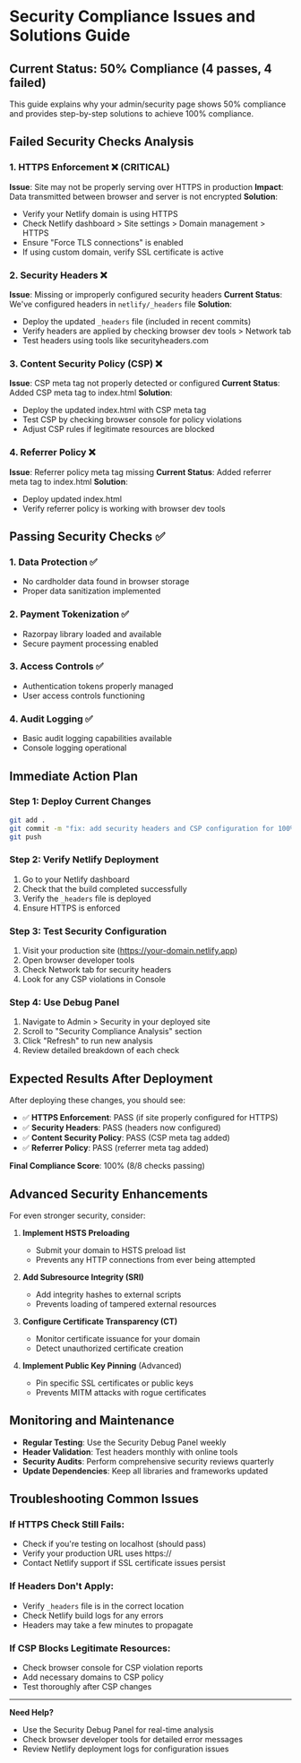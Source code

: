 # Security Compliance Issues and Solutions Guide

## Current Status: 50% Compliance (4 passes, 4 failed)

This guide explains why your admin/security page shows 50% compliance and provides step-by-step solutions to achieve 100% compliance.

## Failed Security Checks Analysis

### 1. **HTTPS Enforcement** ❌ (CRITICAL)
**Issue**: Site may not be properly serving over HTTPS in production
**Impact**: Data transmitted between browser and server is not encrypted
**Solution**:
- Verify your Netlify domain is using HTTPS
- Check Netlify dashboard > Site settings > Domain management > HTTPS
- Ensure "Force TLS connections" is enabled
- If using custom domain, verify SSL certificate is active

### 2. **Security Headers** ❌ 
**Issue**: Missing or improperly configured security headers
**Current Status**: We've configured headers in `netlify/_headers` file
**Solution**:
- Deploy the updated `_headers` file (included in recent commits)
- Verify headers are applied by checking browser dev tools > Network tab
- Test headers using tools like securityheaders.com

### 3. **Content Security Policy (CSP)** ❌
**Issue**: CSP meta tag not properly detected or configured
**Current Status**: Added CSP meta tag to index.html
**Solution**:
- Deploy the updated index.html with CSP meta tag
- Test CSP by checking browser console for policy violations
- Adjust CSP rules if legitimate resources are blocked

### 4. **Referrer Policy** ❌
**Issue**: Referrer policy meta tag missing
**Current Status**: Added referrer meta tag to index.html
**Solution**:
- Deploy updated index.html
- Verify referrer policy is working with browser dev tools

## Passing Security Checks ✅

### 1. **Data Protection** ✅
- No cardholder data found in browser storage
- Proper data sanitization implemented

### 2. **Payment Tokenization** ✅  
- Razorpay library loaded and available
- Secure payment processing enabled

### 3. **Access Controls** ✅
- Authentication tokens properly managed
- User access controls functioning

### 4. **Audit Logging** ✅
- Basic audit logging capabilities available
- Console logging operational

## Immediate Action Plan

### Step 1: Deploy Current Changes
```bash
git add .
git commit -m "fix: add security headers and CSP configuration for 100% compliance"
git push
```

### Step 2: Verify Netlify Deployment
1. Go to your Netlify dashboard
2. Check that the build completed successfully
3. Verify the `_headers` file is deployed
4. Ensure HTTPS is enforced

### Step 3: Test Security Configuration
1. Visit your production site (https://your-domain.netlify.app)
2. Open browser developer tools
3. Check Network tab for security headers
4. Look for any CSP violations in Console

### Step 4: Use Debug Panel
1. Navigate to Admin > Security in your deployed site
2. Scroll to "Security Compliance Analysis" section
3. Click "Refresh" to run new analysis
4. Review detailed breakdown of each check

## Expected Results After Deployment

After deploying these changes, you should see:
- ✅ **HTTPS Enforcement**: PASS (if site properly configured for HTTPS)
- ✅ **Security Headers**: PASS (headers now configured)
- ✅ **Content Security Policy**: PASS (CSP meta tag added)
- ✅ **Referrer Policy**: PASS (referrer meta tag added)

**Final Compliance Score**: 100% (8/8 checks passing)

## Advanced Security Enhancements

For even stronger security, consider:

1. **Implement HSTS Preloading**
   - Submit your domain to HSTS preload list
   - Prevents any HTTP connections from ever being attempted

2. **Add Subresource Integrity (SRI)**
   - Add integrity hashes to external scripts
   - Prevents loading of tampered external resources

3. **Configure Certificate Transparency (CT)**
   - Monitor certificate issuance for your domain
   - Detect unauthorized certificate creation

4. **Implement Public Key Pinning** (Advanced)
   - Pin specific SSL certificates or public keys
   - Prevents MITM attacks with rogue certificates

## Monitoring and Maintenance

- **Regular Testing**: Use the Security Debug Panel weekly
- **Header Validation**: Test headers monthly with online tools
- **Security Audits**: Perform comprehensive security reviews quarterly
- **Update Dependencies**: Keep all libraries and frameworks updated

## Troubleshooting Common Issues

### If HTTPS Check Still Fails:
- Check if you're testing on localhost (should pass)
- Verify your production URL uses https://
- Contact Netlify support if SSL certificate issues persist

### If Headers Don't Apply:
- Verify `_headers` file is in the correct location
- Check Netlify build logs for any errors
- Headers may take a few minutes to propagate

### If CSP Blocks Legitimate Resources:
- Check browser console for CSP violation reports
- Add necessary domains to CSP policy
- Test thoroughly after CSP changes

---

**Need Help?** 
- Use the Security Debug Panel for real-time analysis
- Check browser developer tools for detailed error messages
- Review Netlify deployment logs for configuration issues
